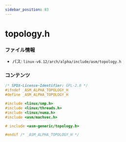 ```yaml
---
sidebar_position: 83
---
```

# topology.h

### ファイル情報

- パス: `linux-v6.12/arch/alpha/include/asm/topology.h`

### コンテンツ

```h
/* SPDX-License-Identifier: GPL-2.0 */
#ifndef _ASM_ALPHA_TOPOLOGY_H
#define _ASM_ALPHA_TOPOLOGY_H

#include <linux/smp.h>
#include <linux/threads.h>
#include <linux/numa.h>
#include <asm/machvec.h>

# include <asm-generic/topology.h>

#endif /* _ASM_ALPHA_TOPOLOGY_H */

```
